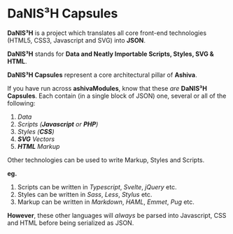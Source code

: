# DaNIS³H Capsules

**DaNIS³H** is a project which translates all core front-end technologies (HTML5, CSS3, Javascript and SVG) into **JSON**.

**DaNIS³H** stands for **Data and Neatly Importable Scripts, Styles, SVG & HTML**.

**DaNIS³H Capsules** represent a core architectural pillar of **Ashiva**.

If you have run across **ashivaModules**, know that these *are* **DaNIS³H Capsules**. Each contain (in a single block of JSON) one, several or all of the following:

1) *Data*
2) *Scripts (**Javascript** or **PHP**)*
3) *Styles (**CSS**)*
4) ***SVG** Vectors*
5) ***HTML** Markup*

Other technologies can be used to write Markup, Styles and Scripts.

**eg.**

1) Scripts can be written in *Typescript*, *Svelte*, *jQuery* etc.
2) Styles can be written in *Sass*, *Less*, *Stylus* etc.
3) Markup can be written in *Markdown*, *HAML*, *Emmet*, *Pug* etc.

**However**, these other languages will *always* be parsed into Javascript, CSS and HTML before being serialized as JSON.
